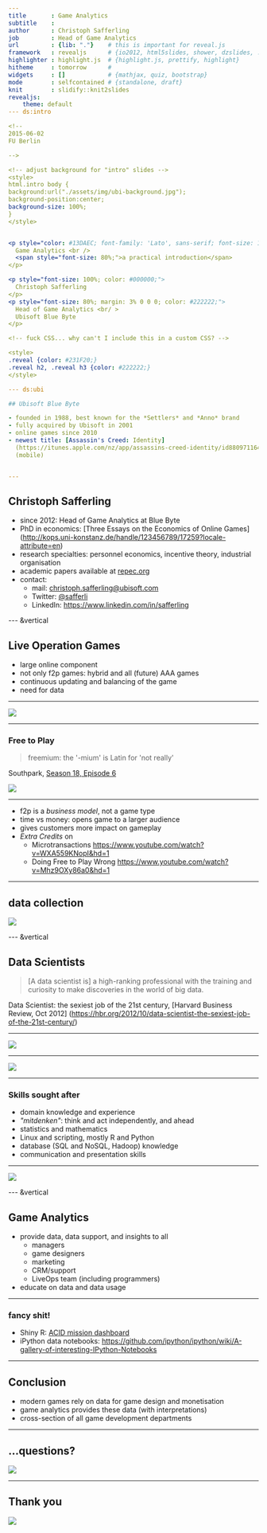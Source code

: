 ```yaml
---
title       : Game Analytics
subtitle    : 
author      : Christoph Safferling
job         : Head of Game Analytics
url         : {lib: "."}    # this is important for reveal.js
framework   : revealjs      # {io2012, html5slides, shower, dzslides, ...}
highlighter : highlight.js  # {highlight.js, prettify, highlight}
hitheme     : tomorrow      # 
widgets     : []            # {mathjax, quiz, bootstrap}
mode        : selfcontained # {standalone, draft}
knit        : slidify::knit2slides
revealjs: 
    theme: default
--- ds:intro

<!--
2015-06-02
FU Berlin

-->

<!-- adjust background for "intro" slides -->
<style>
html.intro body {
background:url("./assets/img/ubi-background.jpg");
background-position:center;
background-size: 100%;
} 
</style>


<p style="color: #13DAEC; font-family: 'Lato', sans-serif; font-size: 150%; margin: 0 0 10% 0;">
  Game Analytics <br />
  <span style="font-size: 80%;">a practical introduction</span>
</p>

<p style="font-size: 100%; color: #000000;">
  Christoph Safferling
</p>
<p style="font-size: 80%; margin: 3% 0 0 0; color: #222222;">
  Head of Game Analytics <br/ > 
  Ubisoft Blue Byte
</p>

<!-- fuck CSS... why can't I include this in a custom CSS? -->

<style>
.reveal {color: #231F20;}
.reveal h2, .reveal h3 {color: #222222;}
</style>

--- ds:ubi

## Ubisoft Blue Byte

- founded in 1988, best known for the *Settlers* and *Anno* brand
- fully acquired by Ubisoft in 2001
- online games since 2010
- newest title: [Assassin's Creed: Identity]
  (https://itunes.apple.com/nz/app/assassins-creed-identity/id880971164?mt=8) 
  (mobile)


---
```


## Christoph Safferling

- since 2012: Head of Game Analytics at Blue Byte
- PhD in economics: [Three Essays on the Economics of Online Games]
  (http://kops.uni-konstanz.de/handle/123456789/17259?locale-attribute=en)
- research specialties: personnel economics, incentive theory, industrial organisation
- academic papers available at [repec.org](https://ideas.repec.org/f/psa961.html)
- contact:
  - mail: christoph.safferling@ubisoft.com
  - Twitter: [@safferli](https://twitter.com/safferli) 
  - LinkedIn: https://www.linkedin.com/in/safferling 
  

--- &vertical

## Live Operation Games

- large online component
- not only f2p games: hybrid and all (future) AAA games
- continuous updating and balancing of the game
- need for data

***

<img src="assets/img/dontworry.jpg" />

***

### Free to Play 

> freemium: the '-mium' is Latin for 'not really'

Southpark, [Season 18, Episode 6](http://southpark.cc.com/full-episodes/s18e06-freemium-isnt-free)

<img src="assets/img/southpark_f2p.gif" />

***

- f2p is a *business model*, not a game type
- time vs money: opens game to a larger audience
- gives customers more impact on gameplay
- *Extra Credits* on 
  - Microtransactions https://www.youtube.com/watch?v=WXA559KNopI&hd=1
  - Doing Free to Play Wrong https://www.youtube.com/watch?v=Mhz9OXy86a0&hd=1


---

## data collection

<!--
- tracking, Kafka, Hadoop
- realtime Storm, Samza
-->

<!-- <img src="assets/img/server-setup.png" /> -->

<img src="assets/img/dwh20-chengdu.png" />


--- &vertical

## Data Scientists

> [A data scientist is] a high-ranking professional with the training and 
> curiosity to make discoveries in the world of big data.

Data Scientist: the sexiest job of the 21st century, 
[Harvard Business Review, Oct 2012]
(https://hbr.org/2012/10/data-scientist-the-sexiest-job-of-the-21st-century/)

***

<img src="assets/img/barycentric-triangle.png" />

***

<img src="assets/img/data-scientist-triangle.png" />

***

### Skills sought after

- domain knowledge and experience
- *"mitdenken"*: think and act independently, and ahead
- statistics and mathematics
- Linux and scripting, mostly R and Python
- database (SQL and NoSQL, Hadoop) knowledge
- communication and presentation skills

<!-- you specifically do *not* need Excel! -->

***

<img src="assets/img/all-the-things.jpg" />


--- &vertical

## Game Analytics

- provide data, data support, and insights to all
  - managers
  - game designers
  - marketing
  - CRM/support
  - LiveOps team (including programmers)
- educate on data and data usage

***

### fancy shit!

- Shiny R: [ACID mission dashboard](http://127.0.0.1:7471/)
- iPython data notebooks: https://github.com/ipython/ipython/wiki/A-gallery-of-interesting-IPython-Notebooks


---

## Conclusion

- modern games rely on data for game design and monetisation
- game analytics provides these data (with interpretations)
- cross-section of all game development departments


---

## ...questions?

<img src="assets/img/cat-menacing.gif" />


---

## Thank you

<img src="assets/img/dankeschoen.jpg" />

<!-- &hellip;and we're hiring! &#9786; 
 &#128522; &#128512; -->


